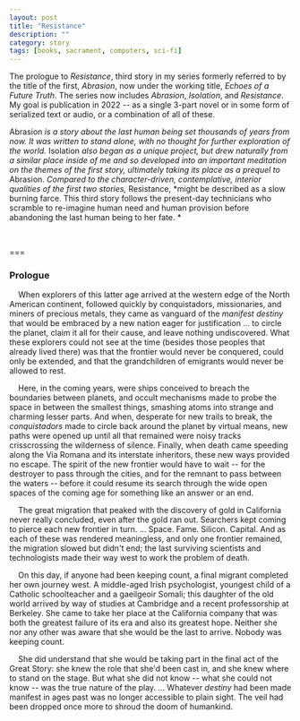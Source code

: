 ```yaml
---
layout: post
title: "Resistance"
description: ""
category: story
tags: [books, sacrament, computers, sci-fi]
---
```


The prologue to *Resistance*, third story in my series formerly referred to by the title of the first, *Abrasion*, now under the working title, *Echoes of a Future Truth*. The series now includes *Abrasion*, *Isolation*, and *Resistance*. My goal is publication in 2022 -- as a single 3-part novel or in some form of serialized text or audio, or a combination of all of these.


Abrasion *is a story about the last human being set thousands of years from now. It was written to stand alone, with no thought for further exploration of the world.* Isolation *also began as a unique project, but drew naturally from a similar place inside of me and so developed into an important meditation on the themes of the first story, ultimately taking its place as a prequel to* Abrasion. *Compared to the character-driven, contemplative, interior qualities of the first two stories,* Resistance, *might be described as a slow burning farce. This third story follows the present-day technicians who scramble to re-imagine human need and human provision before abandoning the last human being to her fate. *

 &nbsp; &nbsp;
 
 ===
 
<h3> Prologue </h3>
 
 &nbsp; &nbsp; When explorers of this latter age arrived at the western edge of the North American continent, followed quickly by conquistadors, missionaries, and miners of precious metals, they came as vanguard of the *manifest destiny* that would be embraced by a new nation eager for justification ... to circle the planet, claim it all for their cause, and leave nothing undiscovered. What these explorers could not see at the time (besides those peoples that already lived there) was that the frontier would never be conquered, could only be extended, and that the grandchildren of emigrants would never be allowed to rest. 
 
 &nbsp; &nbsp; Here, in the coming years, were ships conceived to breach the boundaries between planets, and occult mechanisms made to probe the space in between the smallest things, smashing atoms into strange and charming lesser parts. And when, desperate for new trails to break, the *conquistadors* made to circle back around the planet by virtual means, new paths were opened up until all that remained were noisy tracks crisscrossing the wilderness of silence. Finally, when death came speeding along the Via Romana and its interstate inheritors, these new ways provided no escape. The spirit of the new frontier would have to wait -- for the destroyer to pass through the cities, and for the remnant to pass between the waters -- before it could resume its search through the wide open spaces of the coming age for something like an answer or an end. 

 &nbsp; &nbsp; The great migration that peaked with the discovery of gold in California never really concluded, even after the gold ran out. Searchers kept coming to pierce each new frontier in turn. ... Space. Fame. Silicon. Capital. And as each of these was rendered meaningless, and only one frontier remained, the migration slowed but didn't end; the last surviving scientists and technologists made their way west to work the problem of death.

 &nbsp; &nbsp; On this day, if anyone had been keeping count, a final migrant completed her own journey west. A middle-aged Irish psychologist, youngest child of a Catholic schoolteacher and a gaeilgeoir Somali; this daughter of the old world arrived by way of studies at Cambridge and a recent professorship at Berkeley. She came to take her place at the California company that was both the greatest failure of its era and also its greatest hope. Neither she nor any other was aware that she would be the last to arrive. Nobody was keeping count.

 &nbsp; &nbsp; She did understand that she would be taking part in the final act of the Great Story: she knew the role that she'd been cast in, and she knew where to stand on the stage. But what she did not know -- what she could not know -- was the true nature of the play. ... Whatever *destiny* had been made manifest in ages past was no longer accessible to plain sight. The veil had been dropped once more to shroud the doom of humankind. 
